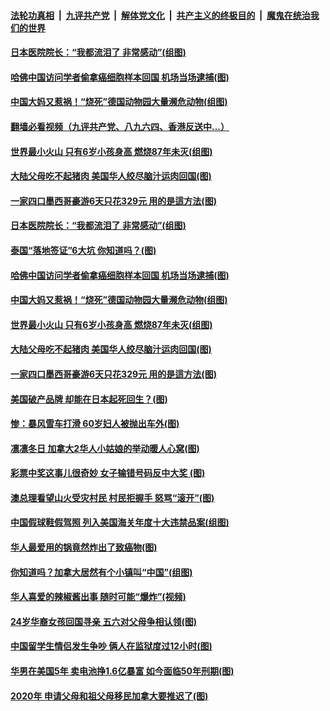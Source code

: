 ####  [法轮功真相](../../../../basic/blob/master/README.md?t=01041352) &nbsp;|&nbsp; [九评共产党](../../../../9ping.md/blob/master/README.md?t=01041352) &nbsp;|&nbsp; [解体党文化](../../../../jtdwh.md/blob/master/README.md?t=01041352)  &nbsp;|&nbsp; [共产主义的终极目的](../../../../gczydzjmd.md/blob/master/README.md?t=01041352) &nbsp;|&nbsp; [魔鬼在统治我们的世界](../../../../mgztzwmdsj.md/blob/master/README.md?t=01041352) 

#### [日本医院院长：“我都流泪了 非常感动”(组图)](../pages/p3/918690.md?t=01041352) 

#### [哈佛中国访问学者偷拿癌细胞样本回国 机场当场逮捕(图)](../pages/p3/918670.md?t=01041352) 

#### [中国大妈又惹祸！“烧死”德国动物园大量濒危动物(组图)](../pages/p3/918686.md?t=01041352) 

#### [翻墙必看视频（九评共产党、八九六四、香港反送中...）](https://github.com/gfw-breaker/banned-news1/blob/master/pages/link4.md)
#### [世界最小火山 只有6岁小孩身高 燃烧87年未灭(组图)](../pages/p3/918684.md?t=01041352) 

#### [大陆父母吃不起猪肉 美国华人绞尽脑汁运肉回国(图)](../pages/p3/918679.md?t=01041352) 

#### [一家四口墨西哥豪游6天只花329元 用的是這方法(图)](../pages/p3/918638.md?t=01041352) 

#### [日本医院院长：“我都流泪了 非常感动”(组图)](../pages/p3/918690.md?t=01041352) 

#### [泰国“落地签证”6大坑 你知道吗？(图)](../pages/p3/918692.md?t=01041352) 

#### [哈佛中国访问学者偷拿癌细胞样本回国 机场当场逮捕(图)](../pages/p3/918670.md?t=01041352) 

#### [中国大妈又惹祸！“烧死”德国动物园大量濒危动物(组图)](../pages/p3/918686.md?t=01041352) 

#### [世界最小火山 只有6岁小孩身高 燃烧87年未灭(组图)](../pages/p3/918684.md?t=01041352) 

#### [大陆父母吃不起猪肉 美国华人绞尽脑汁运肉回国(图)](../pages/p3/918679.md?t=01041352) 

#### [一家四口墨西哥豪游6天只花329元 用的是這方法(图)](../pages/p3/918638.md?t=01041352) 

#### [美国破产品牌 却能在日本起死回生？(图)](../pages/p3/918618.md?t=01041352) 

#### [惨：暴风雪车打滑 60岁妇人被抛出车外(图)](../pages/p3/918602.md?t=01041352) 

#### [凛凛冬日 加拿大2华人小姑娘的举动暖人心窝(图)](../pages/p3/918588.md?t=01041352) 

#### [彩票中奖这事儿很奇妙 女子输错号码反中大奖 (图)](../pages/p3/918580.md?t=01041352) 

#### [澳总理看望山火受灾村民 村民拒握手 怒骂“滚开”(图)](../pages/p3/918566.md?t=01041352) 

#### [中国假球鞋假驾照 列入美国海关年度十大违禁品案(组图)](../pages/p3/918537.md?t=01041352) 

#### [华人最爱用的锅竟然炸出了致癌物(图)](../pages/p3/918515.md?t=01041352) 

#### [你知道吗？加拿大居然有个小镇叫“中国”(组图)](../pages/p3/918483.md?t=01041352) 

#### [华人喜爱的辣椒酱出事 随时可能“爆炸”(视频)](../pages/p3/918424.md?t=01041352) 

#### [24岁华裔女孩回国寻亲 五六对父母争相认领(图)](../pages/p3/918405.md?t=01041352) 

#### [中国留学生情侣发生争吵 俩人在监狱度过12小时(图)](../pages/p3/918403.md?t=01041352) 

#### [华男在美国5年 卖电池挣1.6亿暴富 如今面临50年刑期(图)](../pages/p3/918396.md?t=01041352) 

#### [2020年 申请父母和祖父母移民加拿大要推迟了(图)](../pages/p3/918388.md?t=01041352) 

